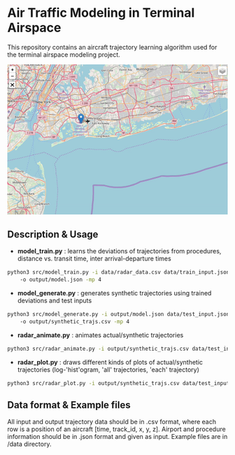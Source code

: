 # Air Traffic Modeling in Terminal Airspace

This repository contains an aircraft trajectory learning algorithm used for the terminal airspace modeling project.

<img src="demo.gif" width="800">


## Description & Usage

* **model_train.py** : learns the deviations of trajectories from procedures, distance vs. transit time, inter arrival-departure times
```bash
python3 src/model_train.py -i data/radar_data.csv data/train_input.json 
    -o output/model.json -mp 4
```

* **model_generate.py** : generates synthetic trajectories using trained deviations and test inputs
```bash
python3 src/model_generate.py -i output/model.json data/test_input.json 
    -o output/synthetic_trajs.csv -mp 4
```

* **radar_animate.py** : animates actual/synthetic trajectories 
```bash
python3 src/radar_animate.py -i output/synthetic_trajs.csv data/test_input.json output/animation.html
```

* **radar_plot.py** : draws different kinds of plots of actual/synthetic trajectories (log-'hist'ogram, 'all' trajectories, 'each' trajectory)
```bash
python3 src/radar_plot.py -i output/synthetic_trajs.csv data/test_input.json hist
```


## Data format & Example files
All input and output trajectory data should be in .csv format, where each row is a position of an aircraft [time, track_id, x, y, z].
Airport and procedure information should be in .json format and given as input.
Example files are in /data directory.








